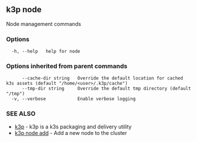 ## k3p node

Node management commands

### Options

```
  -h, --help   help for node
```

### Options inherited from parent commands

```
      --cache-dir string   Override the default location for cached k3s assets (default "/home/<user>/.k3p/cache")
      --tmp-dir string     Override the default tmp directory (default "/tmp")
  -v, --verbose            Enable verbose logging
```

### SEE ALSO

* [k3p](k3p.md)	 - k3p is a k3s packaging and delivery utility
* [k3p node add](k3p_node_add.md)	 - Add a new node to the cluster

